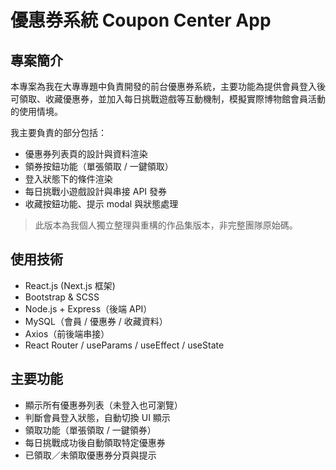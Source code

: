 # 優惠券系統 Coupon Center App

## 專案簡介

本專案為我在大專專題中負責開發的前台優惠券系統，主要功能為提供會員登入後可領取、收藏優惠券，並加入每日挑戰遊戲等互動機制，模擬實際博物館會員活動的使用情境。

我主要負責的部分包括：
- 優惠券列表頁的設計與資料渲染
- 領券按鈕功能（單張領取 / 一鍵領取）
- 登入狀態下的條件渲染
- 每日挑戰小遊戲設計與串接 API 發券
- 收藏按鈕功能、提示 modal 與狀態處理

>  此版本為我個人獨立整理與重構的作品集版本，非完整團隊原始碼。

## 使用技術
- React.js (Next.js 框架)
- Bootstrap & SCSS
- Node.js + Express（後端 API）
- MySQL（會員 / 優惠券 / 收藏資料）
- Axios（前後端串接）
- React Router / useParams / useEffect / useState

## 主要功能
- 顯示所有優惠券列表（未登入也可瀏覽）
- 判斷會員登入狀態，自動切換 UI 顯示
- 領取功能（單張領取 / 一鍵領券）
- 每日挑戰成功後自動領取特定優惠券
- 已領取／未領取優惠券分頁與提示


